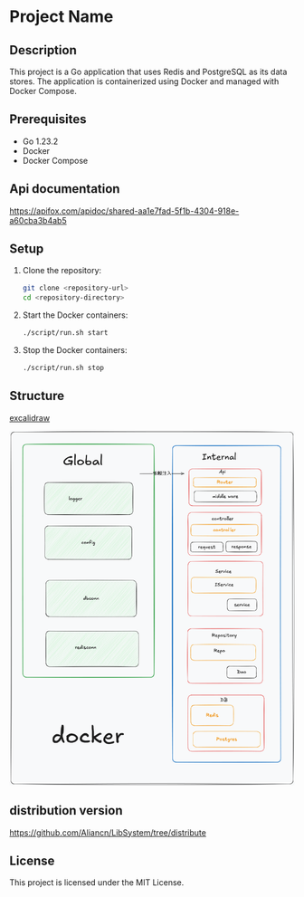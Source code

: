 # Project Name

## Description
This project is a Go application that uses Redis and PostgreSQL as its data stores. The application is containerized using Docker and managed with Docker Compose.

## Prerequisites
- Go 1.23.2
- Docker
- Docker Compose

## Api documentation

https://apifox.com/apidoc/shared-aa1e7fad-5f1b-4304-918e-a60cba3b4ab5

## Setup

1. Clone the repository:
    ```sh
    git clone <repository-url>
    cd <repository-directory>
    ```

2. Start the Docker containers:
    ```sh
    ./script/run.sh start
    ```

3. Stop the Docker containers:
    ```sh
    ./script/run.sh stop
    ```

##  Structure

[excalidraw](https://excalidraw.com/#json=65P229fufj-26XVtYWjjL,DlrxR_RUbQZ7JBYO1RtnoA)

![structure](./项目架构.png)


## distribution version

https://github.com/Aliancn/LibSystem/tree/distribute

## License
This project is licensed under the MIT License.

